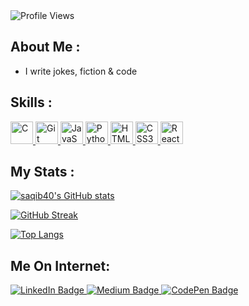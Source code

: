 
<!-- For profile views I used an opensource project https://github.com/antonkomarev/github-profile-views-counter -->
<img src = "https://komarev.com/ghpvc/?username=saqib40&color=orange&style=flat-square" alt ="Profile Views">

## About Me :

- I write jokes, fiction & code

## Skills :
<p align="left">
  <a href="https://docs.microsoft.com/en-us/cpp/?view=msvc-170" target="_blank" rel="noreferrer">
    <img src="https://raw.githubusercontent.com/danielcranney/readme-generator/main/public/icons/skills/c-colored.svg" width="36" height="36" alt="C" />
  </a>
  <a href="https://git-scm.com/" target="_blank" rel="noreferrer">
    <img src="https://raw.githubusercontent.com/danielcranney/readme-generator/main/public/icons/skills/git-colored.svg" width="36" height="36" alt="Git" />
  </a>
  <a href="https://developer.mozilla.org/en-US/docs/Web/JavaScript" target="_blank" rel="noreferrer">
    <img src="https://raw.githubusercontent.com/danielcranney/readme-generator/main/public/icons/skills/javascript-colored.svg" width="36" height="36" alt="JavaScript" />
  </a>
  <a href="https://www.python.org/" target="_blank" rel="noreferrer">
    <img src="https://raw.githubusercontent.com/danielcranney/readme-generator/main/public/icons/skills/python-colored.svg" width="36" height="36" alt="Python" />
  </a>
  <a href="https://developer.mozilla.org/en-US/docs/Glossary/HTML5" target="_blank" rel="noreferrer">
    <img src="https://raw.githubusercontent.com/danielcranney/readme-generator/main/public/icons/skills/html5-colored.svg" width="36" height="36" alt="HTML5" />
  </a>
  <a href="https://www.w3.org/TR/CSS/#css" target="_blank" rel="noreferrer">
    <img src="https://raw.githubusercontent.com/danielcranney/readme-generator/main/public/icons/skills/css3-colored.svg" width="36" height="36" alt="CSS3" />
  </a>
  <a href="https://reactjs.org/" target="_blank" rel="noreferrer">
    <img src="https://raw.githubusercontent.com/danielcranney/readme-generator/main/public/icons/skills/react-colored.svg" width="36" height="36" alt="React" />
  </a>
</p>

## My Stats :

<a href="http://www.github.com/saqib40">
  <img src="https://github-readme-stats.vercel.app/api?username=saqib40&show_icons=true&hide=&count_private=true&title_color=ebdbb2&text_color=ebdbb2&icon_color=83a598&bg_color=282828&hide_border=true&show_icons=true&theme=gruvbox" alt="saqib40's GitHub stats" />
</a>

[![GitHub Streak](http://github-readme-streak-stats.herokuapp.com?user=saqib40&theme=gruvbox&date_format=M%20j%5B%2C%20Y%5D)](https://git.io/streak-stats)

[![Top Langs](https://github-readme-stats.vercel.app/api/top-langs/?username=saqib40&layout=compact&theme=gruvbox)](https://github.com/anuraghazra/github-readme-stats)

## Me On Internet:

<!-- For badges I used https://shields.io/ -->
<div id="badges">
  <a href="https://www.linkedin.com/in/sakib-hussain-a071a11b3/">
    <img src="https://img.shields.io/badge/LinkedIn-blue?style=for-the-badge&logo=linkedin&logoColor=white" alt="LinkedIn Badge"/>
  </a>
  <a href="https://hussainsakib44.medium.com/">
    <img src="https://img.shields.io/badge/Medium-yellow?style=for-the-badge&logo=medium&logoColor=white" alt="Medium Badge"/>
  </a>
  <a href="https://codepen.io/_sakibhussain">
    <img src="https://img.shields.io/badge/codepen-purple?style=for-the-badge&logo=codepen&logoColor=white" alt="CodePen Badge"/>
  </a>
</div>
